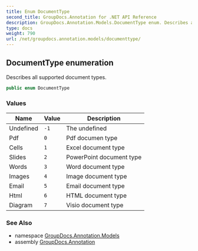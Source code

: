 ```yaml
---
title: Enum DocumentType
second_title: GroupDocs.Annotation for .NET API Reference
description: GroupDocs.Annotation.Models.DocumentType enum. Describes all supported document types
type: docs
weight: 790
url: /net/groupdocs.annotation.models/documenttype/
---
```

## DocumentType enumeration

Describes all supported document types.

```csharp
public enum DocumentType
```

### Values

| Name | Value | Description |
| --- | --- | --- |
| Undefined | `-1` | The undefined |
| Pdf | `0` | Pdf documen type |
| Cells | `1` | Excel document type |
| Slides | `2` | PowerPoint document type |
| Words | `3` | Word document type |
| Images | `4` | Image document type |
| Email | `5` | Email document type |
| Html | `6` | HTML document type |
| Diagram | `7` | Visio document type |

### See Also

* namespace [GroupDocs.Annotation.Models](../../groupdocs.annotation.models/)
* assembly [GroupDocs.Annotation](../../)


